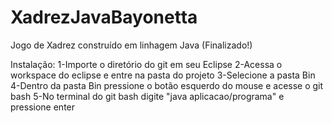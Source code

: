 # XadrezJavaBayonetta
Jogo de Xadrez construído em linhagem Java (Finalizado!)


Instalação:
1-Importe o diretório do git em seu Eclipse
2-Acessa o workspace do eclipse e entre na pasta do projeto
3-Selecione a pasta Bin
4-Dentro da pasta Bin pressione o botão esquerdo do mouse e acesse o git bash
5-No terminal do git bash digite "java aplicacao/programa" e pressione enter
